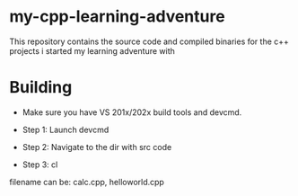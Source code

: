 # my-cpp-learning-adventure
This repository contains the source code and compiled binaries for the c++ projects i started my learning adventure with

# Building
- Make sure you have VS 201x/202x build tools and devcmd.

- Step 1: Launch devcmd

- Step 2: Navigate to the dir with src code

- Step 3: cl <filename>
    
filename can be: calc.cpp, helloworld.cpp
